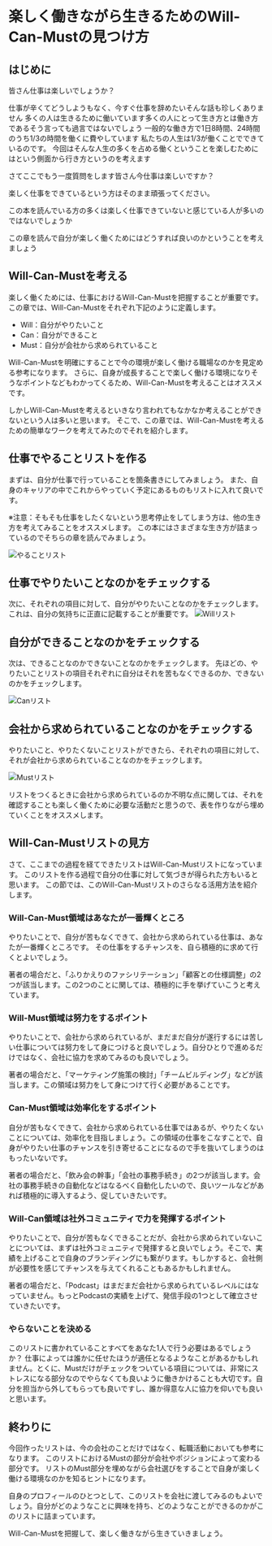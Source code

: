 # 楽しく働きながら生きるためのWill-Can-Mustの見つけ方

## はじめに
皆さん仕事は楽しいでしょうか？

仕事が辛くてどうしようもなく、今すぐ仕事を辞めたいそんな話も珍しくありません
多くの人は生きるために働いています多くの人にとって生き方とは働き方であるそう言っても過言ではないでしょう
一般的な働き方で1日8時間、24時間のうち1/3の時間を働くに費やしています
私たちの人生は1/3が働くことでできているのです。
今回はそんな人生の多くを占める働くということを楽しむためにはという側面から行き方というのを考えます

さてここでもう一度質問をします皆さん今仕事は楽しいですか？

楽しく仕事をできているという方はそのまま頑張ってください。

この本を読んでいる方の多くは楽しく仕事できていないと感じている人が多いのではないでしょうか

この章を読んで自分が楽しく働くためにはどうすれば良いのかということを考えましょう

## Will-Can-Mustを考える
楽しく働くためには、仕事におけるWill-Can-Mustを把握することが重要です。
この章では、Will-Can-Mustをそれぞれ下記のように定義します。
- Will：自分がやりたいこと
- Can：自分ができること
- Must：自分が会社から求められていること

Will-Can-Mustを明確にすることで今の環境が楽しく働ける職場なのかを見定める参考になります。
さらに、自身が成長することで楽しく働ける環境になりそうなポイントなどもわかってくるため、Will-Can-Mustを考えることはオススメです。

しかしWill-Can-Mustを考えるといきなり言われてもなかなか考えることができないという人は多いと思います。
そこで、この章では、Will-Can-Mustを考えるための簡単なワークを考えてみたのでそれを紹介します。

## 仕事でやることリストを作る

まずは、自分が仕事で行っていることを箇条書きにしてみましょう。
また、自身のキャリアの中でこれからやっていく予定にあるものもリストに入れて良いです。

※注意：そもそも仕事をしたくないという思考停止をしてしまう方は、他の生き方を考えてみることをオススメします。
この本にはさまざまな生き方が詰まっているのでそちらの章を読んでみましょう。

![やることリスト](willcanmust1.png?scale=1.0)

## 仕事でやりたいことなのかをチェックする
次に、それぞれの項目に対して、自分がやりたいことなのかをチェックします。これは、自分の気持ちに正直に記載することが重要です。
![Willリスト](willcanmust2.png?scale=1.0)

## 自分ができることなのかをチェックする
次は、できることなのかできないことなのかをチェックします。
先ほどの、やりたいことリストの項目それぞれに自分はそれを苦もなくできるのか、できないのかをチェックします。

![Canリスト](willcanmust3.png?scale=1.0)

## 会社から求められていることなのかをチェックする

やりたいこと、やりたくないことリストができたら、それぞれの項目に対して、それが会社から求められていることなのかをチェックします。

![Mustリスト](willcanmust4.png?scale=1.0)


リストをつくるときに会社から求められているのか不明な点に関しては、それを確認することも楽しく働くために必要な活動だと思うので、表を作りながら埋めていくことをオススメします。



## Will-Can-Mustリストの見方
さて、ここまでの過程を経てできたリストはWill-Can-Mustリストになっています。
このリストを作る過程で自分の仕事に対して気づきが得られた方もいると思います。
この節では、このWill-Can-Mustリストのさらなる活用方法を紹介します。

### Will-Can-Must領域はあなたが一番輝くところ
やりたいことで、自分が苦もなくできて、会社から求められている仕事は、あなたが一番輝くところです。
その仕事をするチャンスを、自ら積極的に求めて行くとよいでしょう。

著者の場合だと、「ふりかえりのファシリテーション」「顧客との仕様調整」の2つが該当します。この2つのことに関しては、積極的に手を挙げていこうと考えています。

### Will-Must領域は努力をするポイント
やりたいことで、会社から求められているが、まだまだ自分が遂行するには苦しい仕事については努力をして身につけると良いでしょう。自分ひとりで進めるだけではなく、会社に協力を求めてみるのも良いでしょう。

著者の場合だと、「マーケティング施策の検討」「チームビルディング」などが該当します。この領域は努力をして身につけて行く必要があることです。

### Can-Must領域は効率化をするポイント
自分が苦もなくできて、会社から求められている仕事ではあるが、やりたくないことについては、効率化を目指しましょう。この領域の仕事をこなすことで、自身がやりたい仕事のチャンスを引き寄せることになるので手を抜いてしまうのはもったいないです。

著者の場合だと、「飲み会の幹事」「会社の事務手続き」の2つが該当します。会社の事務手続きの自動化などはなるべく自動化したいので、良いツールなどがあれば積極的に導入するよう、促していきたいです。

### Will-Can領域は社外コミュニティで力を発揮するポイント
やりたいことで、自分が苦もなくできることだが、会社から求められていないことについては、まずは社外コミュニティで発揮すると良いでしょう。そこで、実績を上げることで自身のブランディングにも繋がります。もしかすると、会社側が必要性を感じてチャンスを与えてくれることもあるかもしれません。

著者の場合だと、「Podcast」はまだまだ会社から求められているレベルにはなっていません。もっとPodcastの実績を上げて、発信手段の1つとして確立させていきたいです。

### やらないことを決める
このリストに書かれていることすべてをあなた1人で行う必要はあるでしょうか？
仕事によっては誰かに任せたほうが適任となるようなことがあるかもしれません。とくに、Mustだけがチェックをついている項目については、非常にストレスになる部分なのでやらなくても良いように働きかけることも大切です。自分を担当から外してもらっても良いですし、誰か得意な人に協力を仰いでも良いと思います。

## 終わりに
今回作ったリストは、今の会社のことだけではなく、転職活動においても参考になります。
このリストにおけるMustの部分が会社やポジションによって変わる部分です。
リストのMust部分を埋めながら会社選びをすることで自身が楽しく働ける環境なのかを知るヒントになります。

自身のプロフィールのひとつとして、このリストを会社に渡してみるのもよいでしょう。自分がどのようなことに興味を持ち、どのようなことができるのかがこのリストに詰まっています。

Will-Can-Mustを把握して、楽しく働きながら生きていきましょう。